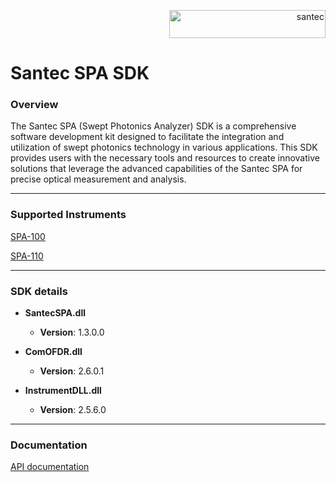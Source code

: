 
<p align="right"> <a href="https://www.santec.com/jp/" target="_blank" rel="noreferrer"> <img src="https://www.santec.com/dcms_media/image/common_logo01.png" alt="santec" 
  width="250" height="45"/> </a> </p>

<h1 align="left"> Santec SPA SDK </h1>

### Overview

The Santec SPA (Swept Photonics Analyzer) SDK is a comprehensive software development kit designed to facilitate the integration and utilization of swept photonics technology in various applications. 
This SDK provides users with the necessary tools and resources to create innovative solutions that leverage the advanced capabilities of the Santec SPA for precise optical measurement and analysis.

---

### Supported Instruments

[SPA-100](https://inst.santec.com/products/componenttesting/spa-100)

[SPA-110](https://inst.santec.com/products/componenttesting/spa-110)

---

### SDK details

- **SantecSPA.dll**
  - **Version**: 1.3.0.0

- **ComOFDR.dll**
  - **Version**: 2.6.0.1

- **InstrumentDLL.dll**
  - **Version**: 2.5.6.0

---

### Documentation 

[API documentation](https://santec-corporation.github.io/SPA/)
